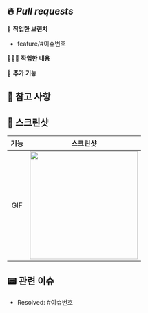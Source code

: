 ## 🔥 *Pull requests*

🌴 **작업한 브랜치**
- feature/#이슈번호

 💁🏻‍♂️ **작업한 내용**
<!-- 작업한 내용을 적어주세요. -->

🎯 **추가 기능**
<!-- 추가 기능을 적어주세요. -->


## 🚨 참고 사항
<!-- 참고할 사항이 있다면 적어주세요. -->

## 📸 스크린샷
|기능|스크린샷|
|:--:|:--:|
|GIF|<img src = "" width ="250">|

## 📟 관련 이슈
- Resolved: #이슈번호

